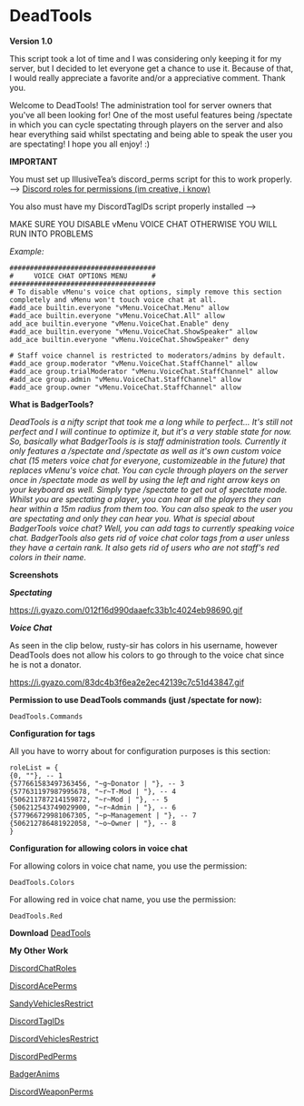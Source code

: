 # DeadTools

**Version 1.0**

This script took a lot of time and I was considering only keeping it for my server, but I decided to let everyone get a chance to use it. Because of that, I would really appreciate a favorite and/or a appreciative comment. Thank you.

Welcome to DeadTools! The administration tool for server owners that you've all been looking for! One of the most useful features being /spectate in which you can cycle spectating through players on the server and also hear everything said whilst spectating and being able to speak the user you are spectating! I hope you all enjoy! :)

**IMPORTANT**

You must set up IllusiveTea’s discord_perms script for this to work properly. --> [Discord roles for permissions (im creative, i know)](https://forum.fivem.net/t/discord-roles-for-permissions-im-creative-i-know/233805)

You also must have my DiscordTagIDs script properly installed --> 

MAKE SURE YOU DISABLE vMenu VOICE CHAT OTHERWISE YOU WILL RUN INTO PROBLEMS

_Example:_
```
####################################
#     VOICE CHAT OPTIONS MENU      #
####################################
# To disable vMenu's voice chat options, simply remove this section completely and vMenu won't touch voice chat at all.
#add_ace builtin.everyone "vMenu.VoiceChat.Menu" allow
#add_ace builtin.everyone "vMenu.VoiceChat.All" allow
add_ace builtin.everyone "vMenu.VoiceChat.Enable" deny
#add_ace builtin.everyone "vMenu.VoiceChat.ShowSpeaker" allow
add_ace builtin.everyone "vMenu.VoiceChat.ShowSpeaker" deny

# Staff voice channel is restricted to moderators/admins by default.
#add_ace group.moderator "vMenu.VoiceChat.StaffChannel" allow
#add_ace group.trialModerator "vMenu.VoiceChat.StaffChannel" allow
#add_ace group.admin "vMenu.VoiceChat.StaffChannel" allow
#add_ace group.owner "vMenu.VoiceChat.StaffChannel" allow
```

**What is BadgerTools?**

_DeadTools is a nifty script that took me a long while to perfect... It's still not perfect and I will continue to optimize it, but it's a very stable state for now. So, basically what BadgerTools is is staff administration tools. Currently it only features a /spectate and /spectate <id> as well as it's own custom voice chat (15 meters voice chat for everyone, customizeable in the future) that replaces vMenu's voice chat. You can cycle through players on the server once in /spectate mode as well by using the left and right arrow keys on your keyboard as well. Simply type /spectate to get out of spectate mode. Whilst you are spectating a player, you can hear all the players they can hear within a 15m radius from them too. You can also speak to the user you are spectating and only they can hear you. What is special about BadgerTools voice chat? Well, you can add tags to currently speaking voice chat. BadgerTools also gets rid of voice chat color tags from a user unless they have a certain rank. It also gets rid of users who are not staff's red colors in their name._

**Screenshots**

**_Spectating_**

https://i.gyazo.com/012f16d990daaefc33b1c4024eb98690.gif

**_Voice Chat_**

As seen in the clip below, rusty-sir has colors in his username, however DeadTools does not allow his colors to go through to the voice chat since he is not a donator.

https://i.gyazo.com/83dc4b3f6ea2e2ec42139c7c51d43847.gif

**Permission to use DeadTools commands (just /spectate for now):**

```
DeadTools.Commands
```

**Configuration for tags**

All you have to worry about for configuration purposes is this section:
```
roleList = {
{0, ""}, -- 1
{577661583497363456, "~g~Donator | "}, -- 3
{577631197987995678, "~r~T-Mod | "}, -- 4
{506211787214159872, "~r~Mod | "}, -- 5
{506212543749029900, "~r~Admin | "}, -- 6
{577966729981067305, "~p~Management | "}, -- 7
{506212786481922058, "~o~Owner | "}, -- 8
}
```
**Configuration for allowing colors in voice chat**

For allowing colors in voice chat name, you use the permission:
```
DeadTools.Colors
```
For allowing red in voice chat name, you use the permission:
```
DeadTools.Red
```

**Download**
[DeadTools]()



**My Other Work**

[DiscordChatRoles]()

[DiscordAcePerms]()

[SandyVehiclesRestrict]()

[DiscordTagIDs]()

[DiscordVehiclesRestrict]()

[DiscordPedPerms]()

[BadgerAnims]()

[DiscordWeaponPerms]()
